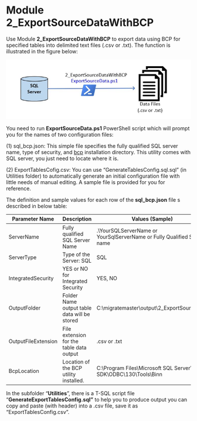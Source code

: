# **Module 2_ExportSourceData**WithBCP

Use Module **2_ExportSourceDataWithBCP** to export data using BCP for specified tables into delimited text files (.csv or .txt).  The function is illustrated in the figure below:

![Module 2_ExportSourceData](..//images/M2_ExportSourceData.JPG)

You need to run **ExportSourceData.ps1** PowerShell script which will prompt you for the names of two configuration files:

(1)  sql_bcp.json: This simple file specifies the fully qualified SQL server name, type of security, and [bcp](https://docs.microsoft.com/en-us/sql/tools/bcp-utility?view=sql-server-ver15) installation directory. This utility comes with SQL server, you just need to locate where it is. 

(2)  ExportTablesCofig.csv: You can use “GenerateTablesConfig.sql.sql” (in Utilities folder) to automatically generate an initial configuration file with little needs of manual editing. A sample file is provided for you for reference. 

The definition and sample values for each row of the **sql_bcp.json** file s described in below table:

| Parameter Name      | Description                                   | Values (Sample)                                              |
| ------------------- | --------------------------------------------- | ------------------------------------------------------------ |
| ServerName          | Fully qualified SQL Server Name               | .\\YourSQLServerName  or YourSqlServerName or Fully Qualified  Server name |
| ServerType          | Type of the Server: SQL                       | SQL                                                          |
| IntegratedSecurity  | YES or NO for Integrated Security             | YES, NO                                                      |
| OutputFolder        | Folder Name output table data  will be stored | C:\\migratemaster\\output\\2_ExportSourceData                |
| OutputFileExtension | File extension for the table  data output     | .csv or .txt                                                 |
| BcpLocation         | Location of the BCP utility  installed.       | C:\\Program Files\\Microsoft SQL  Server\\Client SDK\\ODBC\\130\\Tools\\Binn |

In the subfolder “**Utilities**”, there is a T-SQL script file “**GenerateExportTablesConfig.sql”** to help you to produce output you can copy and paste (with header) into a .csv file, save it as “ExportTablesConfig.csv”. 

